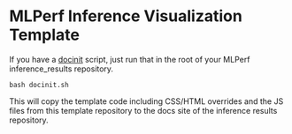 # MLPerf Inference Visualization Template

If you have a [docinit](https://raw.githubusercontent.com/GATEOverflow/inference_results_v4.1/main/docinit.sh) script, just run that in the root of your MLPerf inference_results repository.

```
bash docinit.sh
```

This will copy the template code including CSS/HTML overrides and the JS files from this template repository to the docs site of the inference results repository.


